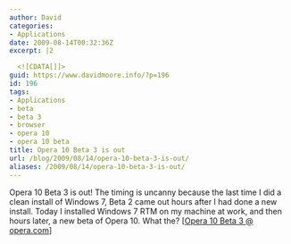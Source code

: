```yaml
---
author: David
categories:
- Applications
date: 2009-08-14T00:32:36Z
excerpt: |2

  <![CDATA[]]>
guid: https://www.davidmoore.info/?p=196
id: 196
tags:
- Applications
- beta
- beta 3
- browser
- opera 10
- opera 10 beta
title: Opera 10 Beta 3 is out
url: /blog/2009/08/14/opera-10-beta-3-is-out/
aliases: /2009/08/14/opera-10-beta-3-is-out/
---
```


Opera 10 Beta 3 is out! The timing is uncanny because the last time I did a clean install of Windows 7, Beta 2 came out hours after I had done a new install. Today I installed Windows 7 RTM on my machine at work, and then hours later, a new beta of Opera 10. What the? [<a title="Opera 10 Beta 3" href="https://www.opera.com/browser/next/" target="_blank">Opera 10 Beta 3 @ opera.com</a>]